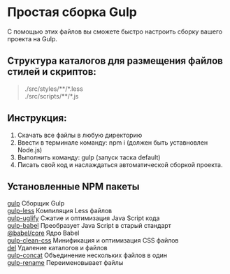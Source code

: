 # Простая сборка Gulp
С помощью этих файлов вы сможете быстро настроить сборку вашего проекта на Gulp.

## Структура каталогов для размещения файлов стилей и скриптов:
>./src/styles/\*\*/\*.less  
>./src/scripts/\*\*/\*.js

## Инструкция:
1. Скачать все файлы в любую директорию
2. Ввести в терминале команду: npm i (должен быть уставновлен Node.js)
3. Выполнить команду: gulp (запуск таска default) 
4. Писать свой код и наслаждаться автоматической сборкой проекта.

## Установленные NPM пакеты
<a href="https://www.npmjs.com/package/gulp">gulp</a> Сборщик Gulp  
<a href="https://www.npmjs.com/package/gulp-less">gulp-less</a> Компиляция Less файлов  
<a href="https://www.npmjs.com/package/gulp-uglify">gulp-uglify</a> Сжатие и оптимизация Java Script кода  
<a href="https://www.npmjs.com/package/gulp-babel">gulp-babel</a> Преобразует Java Script в старый стандарт  
<a href="https://www.npmjs.com/package/@babel/core">@babel/core</a> Ядро Babel  
<a href="https://www.npmjs.com/package/gulp-clean-css">gulp-clean-css</a> Минификация и оптимизация CSS файлов  
<a href="https://www.npmjs.com/package/del">del</a> Удаление каталогов и файлов  
<a href="https://www.npmjs.com/package/gulp-concat">gulp-concat</a> Объединение нескольких файлов в один  
<a href="https://www.npmjs.com/package/gulp-rename">gulp-rename</a> Переименовывает файлы

